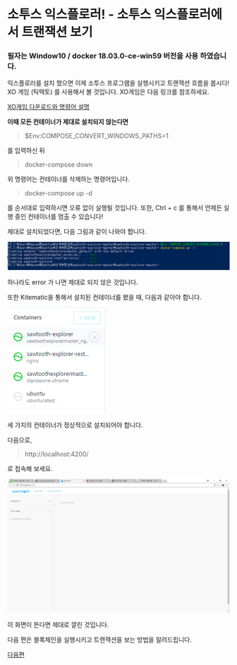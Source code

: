 소투스 익스플로러! - 소투스 익스플로러에서 트랜잭션 보기 
=============
### 필자는 Window10 / docker 18.03.0-ce-win59 버전을 사용 하였습니다.

익스플로러를 설치 했으면 이제 소투스 프로그램을 실행시키고 트랜잭션 흐름을 봅시다! 
XO 게임 (틱택토) 를 사용해서 볼 것입니다. XO게임은 다음 링크를 참조하세요.

[XO게임 다운로드와 명령어 설명](https://github.com/GRuuuuu/Learning_Sawtooth/tree/master/sawtooth/sawtooth%20running%20%232)



**이때 모든 컨테이너가 제대로 설치되지 않는다면**

> $Env:COMPOSE_CONVERT_WINDOWS_PATHS=1

를 입력하신 뒤 
> docker-compose down 

위 명령어는 컨테이너를 삭제하는 명령어입니다. 
> docker-compose up -d

를 순서대로 입력하시면 오류 없이 실행될 것입니다. 
또한, Ctrl + c 를 통해서 언제든 실행 중인 컨테이너를 멈출 수 있습니다!


제대로 설치되었다면, 다음 그림과 같이 나와야 합니다. 

![성공](./img/yml.PNG)

하나라도 error 가 나면 제대로 되지 않은 것입니다.

또한 Kitematic을 통해서 설치된 컨테이너를 봤을 때, 다음과 같아야 합니다.



![성공2](./img/kitematic.PNG)


세 가지의 컨테이너가 정상적으로 설치되어야 합니다.

다음으로, 

> http://localhost:4200/ 

로 접속해 보세요. 

![성공3](./img/explorer.PNG)

이 화면이 뜬다면 제대로 깔린 것입니다. 


다음 편은 블록체인을 실행시키고 트랜잭션을 보는 방법을 알려드립니다. 

[다음편](./Sawtooth-explorer2.md)
